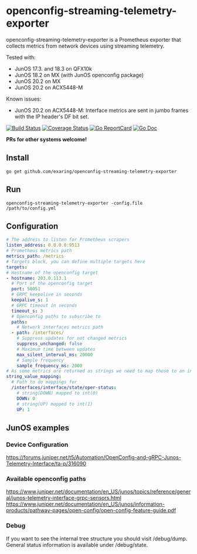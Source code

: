 # openconfig-streaming-telemetry-exporter

openconfig-streaming-telemetry-exporter is a Prometheus exporter that collects metrics from network devices using streaming telemetry.

Tested with:
- JunOS 17.3. and 18.3 on QFX10k
- JunOS 18.2 on MX (with JunOS openconfig package)
- JunOS 20.2 on MX
- JunOS 20.2 on ACX5448-M

Known issues:

- JunOS 20.2 on ACX5448-M: Interface metrics are sent in jumbo frames with the IP header's DF bit set.

[![Build Status](https://travis-ci.org/exaring/openconfig-streaming-telemetry-exporter.svg?branch=master)](https://travis-ci.org/exaring/openconfig-streaming-telemetry-exporter)
[![Coverage Status](https://coveralls.io/repos/exaring/openconfig-streaming-telemetry-exporter/badge.svg?branch=master&service=github)](https://coveralls.io/github/exaring/openconfig-streaming-telemetry-exporter?branch=master)
[![Go ReportCard](http://goreportcard.com/badge/exaring/openconfig-streaming-telemetry-exporter)](http://goreportcard.com/report/exaring/openconfig-streaming-telemetry-exporter)
[![Go Doc](https://godoc.org/github.com/exaring/openconfig-streaming-telemetry-exporter?status.svg)](https://godoc.org/github.com/exaring/openconfig-streaming-telemetry-exporter)

**PRs for other systems welcome!**

## Install

```go get github.com/exaring/openconfig-streaming-telemetry-exporter```

## Run

```openconfig-streaming-telemetry-exporter -config.file /path/to/config.yml```

## Configuration

```yaml
# The address to listen for Prometheus scrapers
listen_address: 0.0.0.0:9513
# Prometheus metrics path
metrics_path: /metrics
# Targets block, you can define multiple targets here
targets:
# Hostname of the openconfig target
- hostname: 203.0.113.1
  # Port of the openconfig target
  port: 50051
  # GRPC keepalive in seconds
  keepalive_s: 1
  # GRPC timeout in seconds
  timeout_s: 3
  # Openconfig paths to subscribe to
  paths:
    # Network interfaces metrics path
  - path: /interfaces/
    # Suppress updates for not changed metrics
    suppress_unchanged: false
    # Maximum time between updates
    max_silent_interval_ms: 20000
    # Sample frequency
    sample_frequency_ms: 2000
# As some metrics are returned as strings we need to map those to an int for Prometheus
string_value_mapping:
  # Path to do mappings for
  /interfaces/interface/state/oper-status:
    # string(DOWN) mapped to int(0)
    DOWN: 0
    # string(UP) mapped to int(1)
    UP: 1
```

## JunOS examples

### Device Configuration

<https://forums.juniper.net/t5/Automation/OpenConfig-and-gRPC-Junos-Telemetry-Interface/ta-p/316090>

### Available openconfig paths

<https://www.juniper.net/documentation/en_US/junos/topics/reference/general/junos-telemetry-interface-grpc-sensors.html>  
<https://www.juniper.net/documentation/en_US/junos/information-products/pathway-pages/open-config/open-config-feature-guide.pdf>

### Debug

If you want to see the internal tree structure you should visit /debug/dump.
General status information is available under /debug/state.
